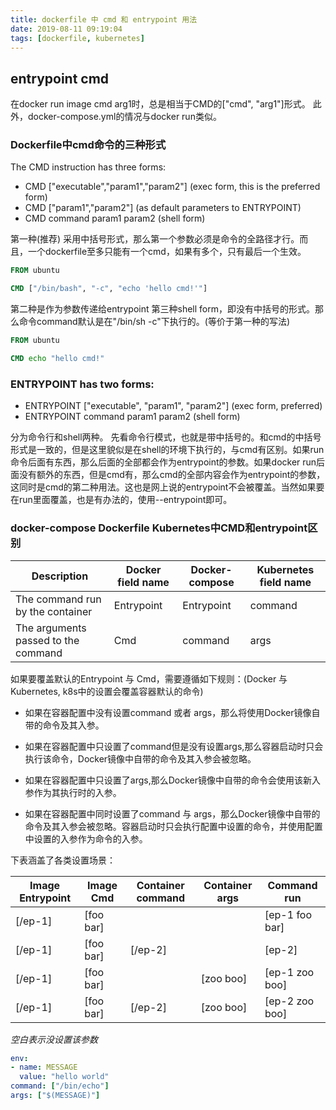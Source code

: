 ```yaml
---
title: dockerfile 中 cmd 和 entrypoint 用法
date: 2019-08-11 09:19:04
tags: [dockerfile, kubernetes]
---
```

## entrypoint cmd

在docker run image cmd arg1时，总是相当于CMD的["cmd", "arg1"]形式。 此外，docker-compose.yml的情况与docker run类似。

### Dockerfile中cmd命令的三种形式
The CMD instruction has three forms:

- CMD ["executable","param1","param2"] (exec form, this is the preferred form)
- CMD ["param1","param2"] (as default parameters to ENTRYPOINT)
- CMD command param1 param2 (shell form)

第一种(推荐)
采用中括号形式，那么第一个参数必须是命令的全路径才行。而且，一个dockerfile至多只能有一个cmd，如果有多个，只有最后一个生效。

```dockerfile
FROM ubuntu

CMD ["/bin/bash", "-c", "echo 'hello cmd!'"]
```

第二种是作为参数传递给entrypoint
第三种shell form，即没有中括号的形式。那么命令command默认是在"/bin/sh -c"下执行的。(等价于第一种的写法)

```dockerfile
FROM ubuntu

CMD echo "hello cmd!"
```

### ENTRYPOINT has two forms:

- ENTRYPOINT ["executable", "param1", "param2"] (exec form, preferred)
- ENTRYPOINT command param1 param2 (shell form)

分为命令行和shell两种。
先看命令行模式，也就是带中括号的。和cmd的中括号形式是一致的，但是这里貌似是在shell的环境下执行的，与cmd有区别。如果run命令后面有东西，那么后面的全部都会作为entrypoint的参数。如果docker run后面没有额外的东西，但是cmd有，那么cmd的全部内容会作为entrypoint的参数，这同时是cmd的第二种用法。这也是网上说的entrypoint不会被覆盖。当然如果要在run里面覆盖，也是有办法的，使用--entrypoint即可。

### docker-compose Dockerfile Kubernetes中CMD和entrypoint区别

| Description                      | Docker field name | Docker-compose  | Kubernetes field name|
| -------------                    | -------------     | -----           |----    |
| The command run by the container | Entrypoint        | Entrypoint      |command|
| The arguments passed to the command | Cmd            | command         |args|

如果要覆盖默认的Entrypoint 与 Cmd，需要遵循如下规则：(Docker 与 Kubernetes, k8s中的设置会覆盖容器默认的命令)

- 如果在容器配置中没有设置command 或者 args，那么将使用Docker镜像自带的命令及其入参。

- 如果在容器配置中只设置了command但是没有设置args,那么容器启动时只会执行该命令，Docker镜像中自带的命令及其入参会被忽略。

- 如果在容器配置中只设置了args,那么Docker镜像中自带的命令会使用该新入参作为其执行时的入参。

- 如果在容器配置中同时设置了command 与 args，那么Docker镜像中自带的命令及其入参会被忽略。容器启动时只会执行配置中设置的命令，并使用配置中设置的入参作为命令的入参。

下表涵盖了各类设置场景：

|Image Entrypoint	|Image Cmd	|Container command	|Container args	|Command run|
|---|---|---|---|---|
|[/ep-1]	|[foo bar]	| <not set>	| <not set>	|[ep-1 foo bar]|
|[/ep-1]	|[foo bar]	|[/ep-2]	|<not set>	|[ep-2]        |
|[/ep-1]	|[foo bar]	|<not set>	|[zoo boo]	|[ep-1 zoo boo]|
|[/ep-1]	|[foo bar]	|[/ep-2]	|[zoo boo]	|[ep-2 zoo boo]|

*空白表示没设置该参数*

```yaml
env:
- name: MESSAGE
  value: "hello world"
command: ["/bin/echo"]
args: ["$(MESSAGE)"]
```
